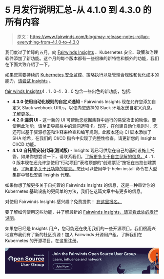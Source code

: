 # 5 月发行说明汇总-从 4.1.0 到 4.3.0 的所有内容

> 原文：<https://www.fairwinds.com/blog/may-release-notes-rollup-everything-from-4.1.0-to-4.3.0>

 我们度过了忙碌的五月，向 [Fairwinds Insights](/insights) 、Kubernetes 安全、政策和治理软件添加了新功能。这个月的每个版本都有一些很棒的新特性和额外的功能，我们在下面大致介绍了一下。

如果您需要持续的 [Kubernetes 安全](http://fairwinds.com/kubernetes-security)监控、策略执行以及管理合规性和优化成本的能力，[请尝试 Insights](/fairwinds-insights-demo) 。

[fair winds Insights](/insights)4 . 1 . 0-4 . 3 . 0 包含一些出色的新功能，包括:

*   **4.3.0 使用自动化规则的自定义通知** - Fairwinds Insights 现在允许您添加自定义 Slack webhook URLs，以便向您选择的 Slack 环境发送自定义消息。[了解更多。](https://insights.docs.fairwinds.com/configure/policy/rules/#writing-rules)
*   **4.2.0 漏洞 UI -** 这一新的 UI 可帮助您挖掘集群中运行的易受攻击的映像。要使用此功能，请单击导航栏中的漏洞选项卡。现在，在创建自动化规则时，您还可以基于资源标签和注释来检查和编写规则。此版本还向 CI 脚本添加了 SHA 哈希，在我们的 CI/CD 指令中实现了完整性检查。请更新您的 Insights CI/CD 功能。
*   **4.1.0 自托管安装代码(测试版)** - Insights 现已可供您在自己的基础设施上托管。如果你想尝试一下，请联系我们。[了解更多关于自主见解的信息。](https://insights.docs.fairwinds.com/technical-details/self-hosted/installation/)4 . 1 . 0 版本现在还允许您使用“行动项目”表格顶部的“创建票证”按钮在吉拉创建票证。[了解更多关于此功能的信息。](https://insights.docs.fairwinds.com/run/agent/action-items#ticketing-integrations)您还可以使用单个 helm install 命令在大型集群中轻松安装 Insights 代理。

如果你想了解更多关于自托管的 Fairwinds Insights 的信息，这是一种审计你的 Kubernetes 基础设施的更简单的方法，我们在这篇文章中有更多的信息。

对使用 Fairwinds Insights 感兴趣？免费提供！ [在这里报名。](https://www.fairwinds.com/coming-soon)

要了解如何使用这些功能，并了解最新的 [Fairwinds Insights，请查看此处的发行说明](https://insights.docs.fairwinds.com/release-notes/)。

如果您已经是 Insights 用户，您可能还在使用我们的一些开源项目。我们很高兴地宣布我们有了新的社区资源！加入 Fairwinds 开源用户组，了解我们在 Kubernetes 的开源项目。在这里注册。

[![Join the Fairwinds Open Source User Group today](img/8ab607311768483f3bb5136a75381d4b.png)](https://cta-redirect.hubspot.com/cta/redirect/2184645/b163554e-b5ef-4f40-a053-03afe6ecbee6)